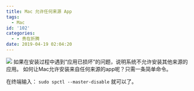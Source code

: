 ```yaml
---
title: Mac 允许任何来源 App
tags:
  - Mac
id: '102'
categories:
  - - 贵在折腾
date: 2019-04-19 02:04:20
---
```


![](https://cdn.pixabay.com/photo/2015/08/11/06/35/startup-883576__480.jpg) 如果在安装过程中遇到“应用已损坏”的问题，说明系统不允许安装其他来源的应用。 如何让Mac允许安装来自任何来源的app呢？只需一条简单命令。
<!-- more -->
在终端输入： `sudo spctl --master-disable` 就可以了。